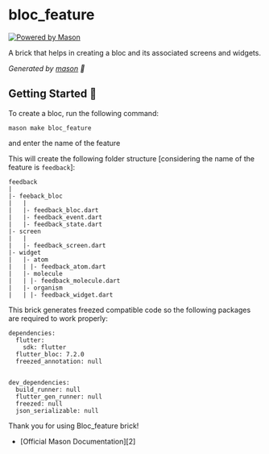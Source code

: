 # bloc_feature

[![Powered by Mason](https://img.shields.io/endpoint?url=https%3A%2F%2Ftinyurl.com%2Fmason-badge)](https://github.com/felangel/mason)

A brick that helps in creating a bloc and its associated screens and widgets.

_Generated by [mason][1] 🧱_

## Getting Started 🚀

To create a bloc, run the following command:

    mason make bloc_feature

and enter the name of the feature

This will create the following folder structure [considering the name of the feature is `feedback`]:

    feedback
    |
    |- feeback_bloc
    |   |
    |   |- feedback_bloc.dart
    |   |- feedback_event.dart
    |   |- feedback_state.dart
    |- screen
    |   |
    |   |- feedback_screen.dart
    |- widget
    |   |- atom
    |   | |- feedback_atom.dart
    |   |- molecule
    |   | |- feedback_molecule.dart
    |   |- organism
    |   | |- feedback_widget.dart


This brick generates freezed compatible code so the following packages are required to work properly:

```
dependencies:
  flutter:
    sdk: flutter
  flutter_bloc: 7.2.0
  freezed_annotation: null


dev_dependencies:
  build_runner: null
  flutter_gen_runner: null
  freezed: null
  json_serializable: null

```

Thank you for using Bloc_feature brick!




- [Official Mason Documentation][2]

[1]: https://github.com/felangel/mason

